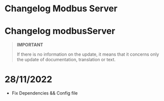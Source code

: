 # Changelog Modbus Server

# Changelog modbusServer

>**IMPORTANT**
>
>If there is no information on the update, it means that it concerns only the update of documentation, translation or text.


# 28/11/2022

- Fix Dependencies && Config file